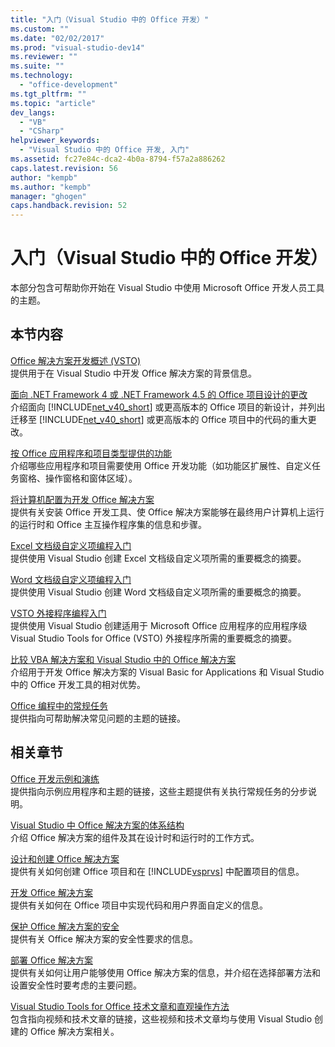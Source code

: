 ```yaml
---
title: "入门（Visual Studio 中的 Office 开发）"
ms.custom: ""
ms.date: "02/02/2017"
ms.prod: "visual-studio-dev14"
ms.reviewer: ""
ms.suite: ""
ms.technology: 
  - "office-development"
ms.tgt_pltfrm: ""
ms.topic: "article"
dev_langs: 
  - "VB"
  - "CSharp"
helpviewer_keywords: 
  - "Visual Studio 中的 Office 开发, 入门"
ms.assetid: fc27e84c-dca2-4b0a-8794-f57a2a886262
caps.latest.revision: 56
author: "kempb"
ms.author: "kempb"
manager: "ghogen"
caps.handback.revision: 52
---
```

# 入门（Visual Studio 中的 Office 开发）
  本部分包含可帮助你开始在 Visual Studio 中使用 Microsoft Office 开发人员工具的主题。  
  
## 本节内容  
 [Office 解决方案开发概述 &#40;VSTO&#41;](../vsto/office-solutions-development-overview-vsto.md)  
 提供用于在 Visual Studio 中开发 Office 解决方案的背景信息。  
  
 [面向 .NET Framework 4 或 .NET Framework 4.5 的 Office 项目设计的更改](../vsto/changes-to-the-design-of-office-projects-that-target-the-dotnet-framework-4-or-the-dotnet-framework-4-5.md)  
 介绍面向 [!INCLUDE[net_v40_short](../sharepoint/includes/net-v40-short-md.md)] 或更高版本的 Office 项目的新设计，并列出迁移至 [!INCLUDE[net_v40_short](../sharepoint/includes/net-v40-short-md.md)] 或更高版本的 Office 项目中的代码的重大更改。  
  
 [按 Office 应用程序和项目类型提供的功能](../vsto/features-available-by-office-application-and-project-type.md)  
 介绍哪些应用程序和项目需要使用 Office 开发功能（如功能区扩展性、自定义任务窗格、操作窗格和窗体区域）。  
  
 [将计算机配置为开发 Office 解决方案](../vsto/configuring-a-computer-to-develop-office-solutions.md)  
 提供有关安装 Office 开发工具、使 Office 解决方案能够在最终用户计算机上运行的运行时和 Office 主互操作程序集的信息和步骤。  
  
 [Excel 文档级自定义项编程入门](../vsto/getting-started-programming-document-level-customizations-for-excel.md)  
 提供使用 Visual Studio 创建 Excel 文档级自定义项所需的重要概念的摘要。  
  
 [Word 文档级自定义项编程入门](../vsto/getting-started-programming-document-level-customizations-for-word.md)  
 提供使用 Visual Studio 创建 Word 文档级自定义项所需的重要概念的摘要。  
  
 [VSTO 外接程序编程入门](../vsto/getting-started-programming-vsto-add-ins.md)  
 提供使用 Visual Studio 创建适用于 Microsoft Office 应用程序的应用程序级 Visual Studio Tools for Office \(VSTO\) 外接程序所需的重要概念的摘要。  
  
 [比较 VBA 解决方案和 Visual Studio 中的 Office 解决方案](../vsto/vba-and-office-solutions-in-visual-studio-compared.md)  
 介绍用于开发 Office 解决方案的 Visual Basic for Applications 和 Visual Studio 中的 Office 开发工具的相对优势。  
  
 [Office 编程中的常规任务](../vsto/common-tasks-in-office-programming.md)  
 提供指向可帮助解决常见问题的主题的链接。  
  
## 相关章节  
 [Office 开发示例和演练](../vsto/office-development-samples-and-walkthroughs.md)  
 提供指向示例应用程序和主题的链接，这些主题提供有关执行常规任务的分步说明。  
  
 [Visual Studio 中 Office 解决方案的体系结构](../vsto/architecture-of-office-solutions-in-visual-studio.md)  
 介绍 Office 解决方案的组件及其在设计时和运行时的工作方式。  
  
 [设计和创建 Office 解决方案](../vsto/designing-and-creating-office-solutions.md)  
 提供有关如何创建 Office 项目和在 [!INCLUDE[vsprvs](../sharepoint/includes/vsprvs-md.md)] 中配置项目的信息。  
  
 [开发 Office 解决方案](../vsto/developing-office-solutions.md)  
 提供有关如何在 Office 项目中实现代码和用户界面自定义的信息。  
  
 [保护 Office 解决方案的安全](../vsto/securing-office-solutions.md)  
 提供有关 Office 解决方案的安全性要求的信息。  
  
 [部署 Office 解决方案](../vsto/deploying-an-office-solution.md)  
 提供有关如何让用户能够使用 Office 解决方案的信息，并介绍在选择部署方法和设置安全性时要考虑的主要问题。  
  
 [Visual Studio Tools for Office 技术文章和直观操作方法](http://go.microsoft.com/fwlink/?LinkID=106640)  
 包含指向视频和技术文章的链接，这些视频和技术文章均与使用 Visual Studio 创建的 Office 解决方案相关。  
  
  